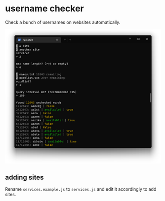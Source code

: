 # username checker

Check a bunch of usernames on websites automatically.

![screenshot](./assets/screenshot.png)

## adding sites

Rename `services.example.js` to `services.js` and edit it accordingly to add sites.
